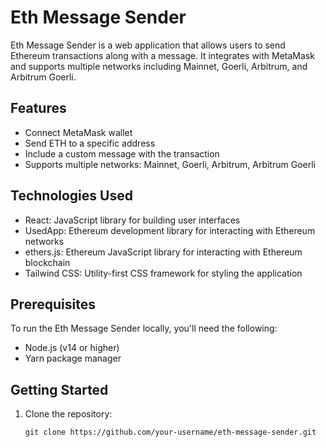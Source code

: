 # Eth Message Sender

Eth Message Sender is a web application that allows users to send Ethereum transactions along with a message. It integrates with MetaMask and supports multiple networks including Mainnet, Goerli, Arbitrum, and Arbitrum Goerli.

## Features

- Connect MetaMask wallet
- Send ETH to a specific address
- Include a custom message with the transaction
- Supports multiple networks: Mainnet, Goerli, Arbitrum, Arbitrum Goerli

## Technologies Used

- React: JavaScript library for building user interfaces
- UsedApp: Ethereum development library for interacting with Ethereum networks
- ethers.js: Ethereum JavaScript library for interacting with Ethereum blockchain
- Tailwind CSS: Utility-first CSS framework for styling the application

## Prerequisites

To run the Eth Message Sender locally, you'll need the following:

- Node.js (v14 or higher)
- Yarn package manager

## Getting Started

1. Clone the repository:

   ```shell
   git clone https://github.com/your-username/eth-message-sender.git

